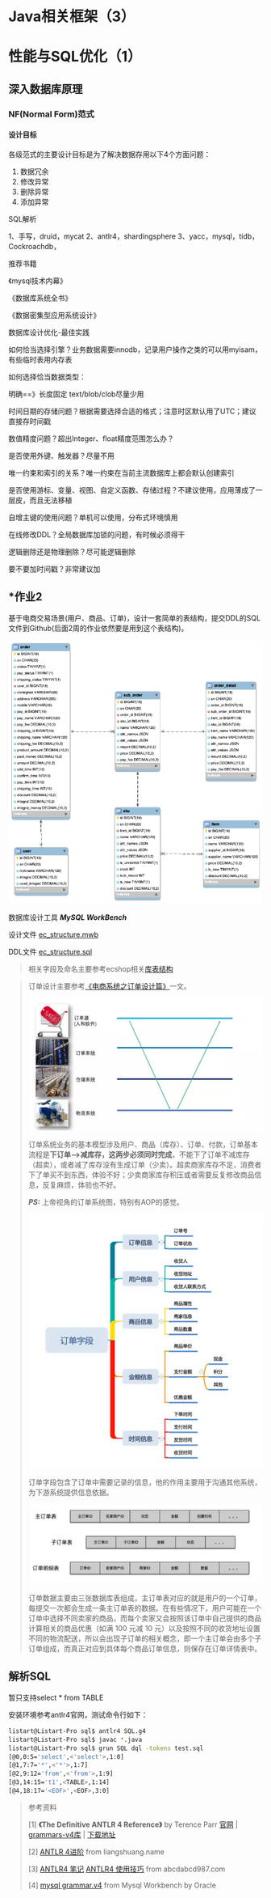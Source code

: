 # Java相关框架（3）



# 性能与SQL优化（1）

## 深入数据库原理

### NF(Normal Form)范式

#### 设计目标

各级范式的主要设计目标是为了解决数据存用以下4个方面问题：

1. 数据冗余
2. 修改异常
3. 删除异常
4. 添加异常



SQL解析

1、手写，druid，mycat
2、antlr4，shardingsphere
3、yacc，mysql，tidb，Cockroachdb，



推荐书籍

《mysql技术内幕》

《数据库系统全书》

《数据密集型应用系统设计》



数据库设计优化-最佳实践

如何恰当选择引擎？业务数据需要innodb，记录用户操作之类的可以用myisam，有些临时表用内存表

如何选择恰当数据类型：

明确==》长度固定
text/blob/clob尽量少用

时间日期的存储问题？根据需要选择合适的格式；注意时区默认用了UTC；建议直接存时间戳

数值精度问题？超出Integer、float精度范围怎么办？

是否使用外键、触发器？尽量不用

唯一约束和索引的关系？唯一约束在当前主流数据库上都会默认创建索引

是否使用游标、变量、视图、自定义函数、存储过程？不建议使用，应用薄成了一层皮，而且无法移植

自增主键的使用问题？单机可以使用，分布式环境慎用

在线修改DDL？全局数据库加锁的问题，有时候必须得干

逻辑删除还是物理删除？尽可能逻辑删除

要不要加时间戳？非常建议加



## *作业2

基于电商交易场景(用户、商品、订单)，设计一套简单的表结构，提交DDL的SQL文件到Github(后面2周的作业依然要是用到这个表结构)。

![ec_structure](images/ec_structure.png)

数据库设计工具 ***MySQL WorkBench***

设计文件 [ec_structure.mwb](ec_structure.mwb) 

DDL文件  [ec_structure.sql](ec_structure.sql) 



> 相关字段及命名主要参考ecshop相关[库表结构](https://github.com/shopex/ecshop/blob/master/upload/install/data/structure.sql)

> 订单设计主要参考[《电商系统之订单设计篇》](https://www.infoq.cn/article/Jo81gruwb12hu4ahBoaj)一文。
>
> ![上帝视角订单系统](images/fdd47ef7781096ce7534f1173e942f1a.png)
>
> 订单系统业务的基本模型涉及用户、商品（库存）、订单、付款，订单基本流程是**下订单——>减库存，这两步必须同时完成**，不能下了订单不减库存（超卖），或者减了库存没有生成订单（少卖）。超卖商家库存不足，消费者下了单买不到东西，体验不好；少卖商家库存积压或者需要反复修改商品信息，反复麻烦，体验也不好。
>
> ***PS:*** 上帝视角的订单系统图，特别有AOP的感觉。
>
> 
>
> ![订单字段](images/0b5a569570bb0cdbfd2b26e2549fe770.png)
>
> 订单字段包含了订单中需要记录的信息，他的作用主要用于沟通其他系统，为下游系统提供信息依据。
>
> 
>
> ![一般订单数据样例](images/819dda7ec35a44d445b9fd8ad4b04fdf.png)
>
> 订单数据主要由三张数据库表组成，主订单表对应的就是用户的一个订单，每提交一次都会生成一条主订单表的数据。在有些情况下，用户可能在一个订单中选择不同卖家的商品，而每个卖家又会按照该订单中自己提供的商品计算相关的商品优惠（如满 100 元减 10 元）以及按照不同的收货地址设置不同的物流配送，所以会出现子订单的相关概念，即一个主订单会由多个子订单组成，而真正对应到具体每个商品订单信息，则保存在订单详情表中。



## 解析SQL

暂只支持select * from TABLE

安装环境参考antlr4官网，测试命令行如下：

```bash
listart@Listart-Pro sql$ antlr4 SQL.g4
listart@Listart-Pro sql$ javac *.java
listart@Listart-Pro sql$ grun SQL dql -tokens test.sql
[@0,0:5='select',<'select'>,1:0]
[@1,7:7='*',<'*'>,1:7]
[@2,9:12='from',<'from'>,1:9]
[@3,14:15='t1',<TABLE>,1:14]
[@4,18:17='<EOF>',<EOF>,3:0]
```



> 参考资料
>
> [1] **《The Definitive ANTLR 4 Reference》**  by Terence Parr [官网](https://www.antlr.org/) | [grammars-v4库](https://github.com/antlr/grammars-v4) | [下载地址](https://github.com/joaoBordalo/feup-COMP/blob/master/The%20Definitive%20ANTLR%204%20Reference.pdf)
>
> [2] [ANTLR 4进阶](https://liangshuang.name/2017/08/20/antlr/) from liangshuang.name
>
> [3] [ANTLR4 笔记](https://abcdabcd987.com/notes-on-antlr4/) [ANTLR4 使用技巧](https://abcdabcd987.com/using-antlr4/) from abcdabcd987.com
>
> [4] [mysql grammar.v4](https://github.com/mysql/mysql-workbench/tree/8.0/library/parsers/grammars) from Mysql Workbench by Oracle

